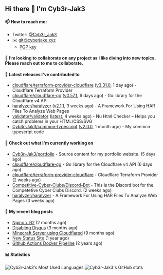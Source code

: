 ## Hi there 👋 I'm Cyb3r-Jak3

#### 📫 How to reach me:
  - Twitter: [@Cyb3r_Jak3](https://twitter.com/Cyb3r_Jak3)
  - ✉️ git@cyberjake.xyz
    - [PGP key](https://gist.githubusercontent.com/Cyb3r-Jak3/d1068b61b50239b171faf018a0269f67/raw/b876db002e6b0630795382c0b9134771ffa5fe3a/cyb3rjak3@pm.me.asc)


#### 👯 I’m looking to collaborate on any project as I like diving into new topics. Please reach out to me to collaborate.


#### 🔭 Latest releases I've contributed to

- [cloudflare/terraform-provider-cloudflare](https://github.com/cloudflare/terraform-provider-cloudflare) ([v3.31.0](https://github.com/cloudflare/terraform-provider-cloudflare/releases/tag/v3.31.0), 1 day ago) - Cloudflare Terraform Provider
- [cloudflare/cloudflare-go](https://github.com/cloudflare/cloudflare-go) ([v0.57.1](https://github.com/cloudflare/cloudflare-go/releases/tag/v0.57.1), 6 days ago) - Go library for the Cloudflare v4 API
- [haralyzer/haralyzer](https://github.com/haralyzer/haralyzer) ([v2.1.1](https://github.com/haralyzer/haralyzer/releases/tag/v2.1.1), 3 weeks ago) - A Framework For Using HAR Files To Analyze Web Pages
- [validator/validator](https://github.com/validator/validator) ([latest](https://github.com/validator/validator/releases/tag/latest), 4 weeks ago) - Nu Html Checker – Helps you catch problems in your HTML/CSS/SVG
- [Cyb3r-Jak3/common-typescript](https://github.com/Cyb3r-Jak3/common-typescript) ([v2.0.0](https://github.com/Cyb3r-Jak3/common-typescript/releases/tag/v2.0.0), 1 month ago) - My common typescript code

#### 👷 Check out what I'm currently working on

- [Cyb3r-Jak3/portfolio](https://github.com/Cyb3r-Jak3/portfolio) -  Source content for my portfolio website. (5 days ago)
- [cloudflare/cloudflare-go](https://github.com/cloudflare/cloudflare-go) - Go library for the Cloudflare v4 API (6 days ago)
- [cloudflare/terraform-provider-cloudflare](https://github.com/cloudflare/terraform-provider-cloudflare) - Cloudflare Terraform Provider (2 weeks ago)
- [Competitive-Cyber-Clubs/Discord-Bot](https://github.com/Competitive-Cyber-Clubs/Discord-Bot) - This is the Discord bot for the Competetive Cyber Clubs Discord. (2 weeks ago)
- [haralyzer/haralyzer](https://github.com/haralyzer/haralyzer) - A Framework For Using HAR Files To Analyze Web Pages (3 weeks ago)

#### 📜 My recent blog posts

- [Nginx &#43; R2](https://blog.cyberjake.xyz/Nginx-Proxy-R2/) (2 months ago)
- [Disabling Disqus](https://blog.cyberjake.xyz/Disabling-Disqus/) (3 months ago)
- [Minecraft Server using Cloudflared](https://blog.cyberjake.xyz/Cloudflared-Minecraft/) (9 months ago)
- [New Status Site](https://blog.cyberjake.xyz/New-Status-Site/) (1 year ago)
- [Github Actions Docker Pipeline](https://blog.cyberjake.xyz/Github-Action-Docker/) (2 years ago)


#### 📊 Statistics
![Cyb3r-Jak3's Most Used Languages](https://github-readme-stats.vercel.app/api/top-langs/?username=Cyb3r-Jak3&theme=cobalt&hide=css,html,scss)
![Cyb3r-Jak3's GitHub stats](https://github-readme-stats.vercel.app/api?username=Cyb3r-Jak3&count_private=true&show_icons=true&theme=cobalt&line_height=40)

